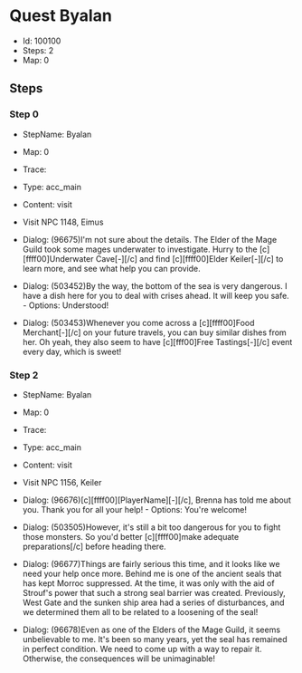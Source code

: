 # Quest Byalan

- Id: 100100
- Steps: 2
- Map: 0

## Steps

### Step 0
- StepName:  Byalan
- Map:  0
- Trace:  
- Type:  acc_main
- Content:  visit
- Visit NPC 1148, Eimus

- Dialog: (96675)I'm not sure about the details. The Elder of the Mage Guild took some mages underwater to investigate. Hurry to the [c][ffff00]Underwater Cave[-][/c] and find [c][ffff00]Elder Keiler[-][/c] to learn more, and see what help you can provide. 
- Dialog: (503452)By the way, the bottom of the sea is very dangerous. I have a dish here for you to deal with crises ahead. It will keep you safe. - Options: Understood!
- Dialog: (503453)Whenever you come across a [c][ffff00]Food Merchant[-][/c] on your future travels, you can buy similar dishes from her. Oh yeah, they also seem to have [c][fff00]Free Tastings[-][/c] event every day, which is sweet!


### Step 2
- StepName:  Byalan
- Map:  0
- Trace:  
- Type:  acc_main
- Content:  visit
- Visit NPC 1156, Keiler

- Dialog: (96676)[c][ffff00][PlayerName][-][/c], Brenna has told me about you. Thank you for all your help! - Options: You're welcome!
- Dialog: (503505)However, it's still a bit too dangerous for you to fight those monsters. So you'd better [c][ffff00]make adequate preparations[/c] before heading there.
- Dialog: (96677)Things are fairly serious this time, and it looks like we need your help once more. Behind me is one of the ancient seals that has kept Morroc suppressed. At the time, it was only with the aid of Strouf's power that such a strong seal barrier was created. Previously, West Gate and the sunken ship area had a series of disturbances, and we determined them all to be related to a loosening of the seal! 
- Dialog: (96678)Even as one of the Elders of the Mage Guild, it seems unbelievable to me. It's been so many years, yet the seal has remained in perfect condition. We need to come up with a way to repair it. Otherwise, the consequences will be unimaginable! 


